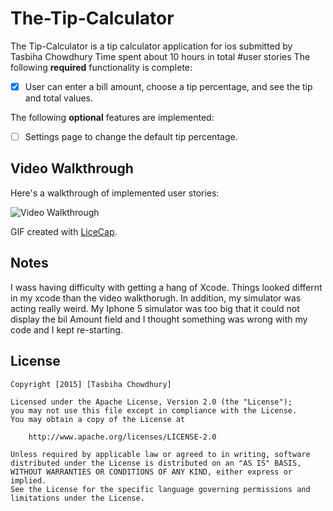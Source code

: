 # The-Tip-Calculator
The Tip-Calculator is a tip calculator application for ios
submitted by Tasbiha Chowdhury
Time spent about 10 hours in total
#user stories
The following **required** functionality is complete:
* [X] User can enter a bill amount, choose a tip percentage, and see the tip and total values.

The following **optional** features are implemented:
* [ ] Settings page to change the default tip percentage.

## Video Walkthrough 

Here's a walkthrough of implemented user stories:

<img src='http://i.imgur.com/dj399Ew.gif' title='Tip-Calculator'  alt='Video Walkthrough' />

GIF created with [LiceCap](http://www.cockos.com/licecap/).

## Notes

I wass having difficulty with getting a hang of Xcode. Things looked differnt in my xcode than the video walkthorugh.
In addition, my simulator was acting really weird. My Iphone 5 simulator was too big that it could not display the bil Amount
field and I thought something was wrong with my code and I kept re-starting.

## License

    Copyright [2015] [Tasbiha Chowdhury]

    Licensed under the Apache License, Version 2.0 (the "License");
    you may not use this file except in compliance with the License.
    You may obtain a copy of the License at

        http://www.apache.org/licenses/LICENSE-2.0

    Unless required by applicable law or agreed to in writing, software
    distributed under the License is distributed on an "AS IS" BASIS,
    WITHOUT WARRANTIES OR CONDITIONS OF ANY KIND, either express or implied.
    See the License for the specific language governing permissions and
    limitations under the License.
